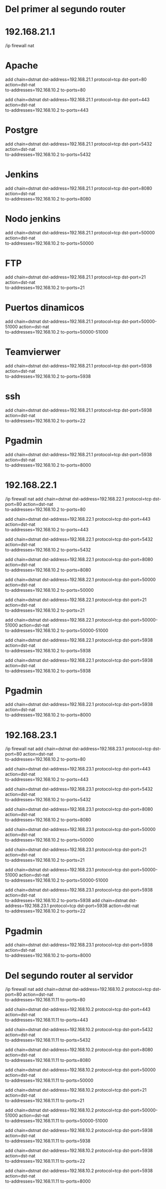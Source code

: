 # Del primer al segundo router
# 192.168.21.1
/ip firewall nat
# Apache
add chain=dstnat dst-address=192.168.21.1 protocol=tcp dst-port=80 action=dst-nat \
  to-addresses=192.168.10.2 to-ports=80

add chain=dstnat dst-address=192.168.21.1 protocol=tcp dst-port=443 action=dst-nat \
  to-addresses=192.168.10.2 to-ports=443
# Postgre
add chain=dstnat dst-address=192.168.21.1 protocol=tcp dst-port=5432 action=dst-nat \
  to-addresses=192.168.10.2 to-ports=5432
# Jenkins
add chain=dstnat dst-address=192.168.21.1 protocol=tcp dst-port=8080 action=dst-nat \
  to-addresses=192.168.10.2 to-ports=8080
# Nodo jenkins
add chain=dstnat dst-address=192.168.21.1 protocol=tcp dst-port=50000 action=dst-nat \
  to-addresses=192.168.10.2 to-ports=50000
# FTP
add chain=dstnat dst-address=192.168.21.1 protocol=tcp dst-port=21 action=dst-nat \
  to-addresses=192.168.10.2 to-ports=21
# Puertos dinamicos
add chain=dstnat dst-address=192.168.21.1 protocol=tcp dst-port=50000-51000 action=dst-nat \
  to-addresses=192.168.10.2 to-ports=50000-51000
# Teamvierwer
add chain=dstnat dst-address=192.168.21.1 protocol=tcp dst-port=5938 action=dst-nat \
  to-addresses=192.168.10.2 to-ports=5938
# ssh
add chain=dstnat dst-address=192.168.21.1 protocol=tcp dst-port=5938 action=dst-nat \
  to-addresses=192.168.10.2 to-ports=22
# Pgadmin
add chain=dstnat dst-address=192.168.21.1 protocol=tcp dst-port=5938 action=dst-nat \
  to-addresses=192.168.10.2 to-ports=8000
# 192.168.22.1
/ip firewall nat
add chain=dstnat dst-address=192.168.22.1 protocol=tcp dst-port=80 action=dst-nat \
  to-addresses=192.168.10.2 to-ports=80

add chain=dstnat dst-address=192.168.22.1 protocol=tcp dst-port=443 action=dst-nat \
  to-addresses=192.168.10.2 to-ports=443

add chain=dstnat dst-address=192.168.22.1 protocol=tcp dst-port=5432 action=dst-nat \
  to-addresses=192.168.10.2 to-ports=5432

add chain=dstnat dst-address=192.168.22.1 protocol=tcp dst-port=8080 action=dst-nat \
  to-addresses=192.168.10.2 to-ports=8080

add chain=dstnat dst-address=192.168.22.1 protocol=tcp dst-port=50000 action=dst-nat \
  to-addresses=192.168.10.2 to-ports=50000

add chain=dstnat dst-address=192.168.22.1 protocol=tcp dst-port=21 action=dst-nat \
  to-addresses=192.168.10.2 to-ports=21

add chain=dstnat dst-address=192.168.22.1 protocol=tcp dst-port=50000-51000 action=dst-nat \
  to-addresses=192.168.10.2 to-ports=50000-51000

add chain=dstnat dst-address=192.168.22.1 protocol=tcp dst-port=5938 action=dst-nat \
  to-addresses=192.168.10.2 to-ports=5938

add chain=dstnat dst-address=192.168.22.1 protocol=tcp dst-port=5938 action=dst-nat \
  to-addresses=192.168.10.2 to-ports=5938

# Pgadmin
add chain=dstnat dst-address=192.168.22.1 protocol=tcp dst-port=5938 action=dst-nat \
  to-addresses=192.168.10.2 to-ports=8000


# 192.168.23.1
/ip firewall nat
add chain=dstnat dst-address=192.168.23.1 protocol=tcp dst-port=80 action=dst-nat \
  to-addresses=192.168.10.2 to-ports=80

add chain=dstnat dst-address=192.168.23.1 protocol=tcp dst-port=443 action=dst-nat \
  to-addresses=192.168.10.2 to-ports=443

add chain=dstnat dst-address=192.168.23.1 protocol=tcp dst-port=5432 action=dst-nat \
  to-addresses=192.168.10.2 to-ports=5432

add chain=dstnat dst-address=192.168.23.1 protocol=tcp dst-port=8080 action=dst-nat \
  to-addresses=192.168.10.2 to-ports=8080

add chain=dstnat dst-address=192.168.23.1 protocol=tcp dst-port=50000 action=dst-nat \
  to-addresses=192.168.10.2 to-ports=50000

add chain=dstnat dst-address=192.168.23.1 protocol=tcp dst-port=21 action=dst-nat \
  to-addresses=192.168.10.2 to-ports=21

add chain=dstnat dst-address=192.168.23.1 protocol=tcp dst-port=50000-51000 action=dst-nat \
  to-addresses=192.168.10.2 to-ports=50000-51000

add chain=dstnat dst-address=192.168.23.1 protocol=tcp dst-port=5938 action=dst-nat \
  to-addresses=192.168.10.2 to-ports=5938
add chain=dstnat dst-address=192.168.23.1 protocol=tcp dst-port=5938 action=dst-nat \
  to-addresses=192.168.10.2 to-ports=22
# Pgadmin
add chain=dstnat dst-address=192.168.23.1 protocol=tcp dst-port=5938 action=dst-nat \
  to-addresses=192.168.10.2 to-ports=8000


# Del segundo router al servidor
/ip firewall nat
add chain=dstnat dst-address=192.168.10.2 protocol=tcp dst-port=80 action=dst-nat \
  to-addresses=192.168.11.11 to-ports=80

add chain=dstnat dst-address=192.168.10.2 protocol=tcp dst-port=443 action=dst-nat \
  to-addresses=192.168.11.11 to-ports=443

add chain=dstnat dst-address=192.168.10.2 protocol=tcp dst-port=5432 action=dst-nat \
  to-addresses=192.168.11.11 to-ports=5432

add chain=dstnat dst-address=192.168.10.2 protocol=tcp dst-port=8080 action=dst-nat \
  to-addresses=192.168.11.11 to-ports=8080

add chain=dstnat dst-address=192.168.10.2 protocol=tcp dst-port=50000 action=dst-nat \
  to-addresses=192.168.11.11 to-ports=50000

add chain=dstnat dst-address=192.168.10.2 protocol=tcp dst-port=21 action=dst-nat \
  to-addresses=192.168.11.11 to-ports=21

add chain=dstnat dst-address=192.168.10.2 protocol=tcp dst-port=50000-51000 action=dst-nat \
  to-addresses=192.168.11.11 to-ports=50000-51000

add chain=dstnat dst-address=192.168.10.2 protocol=tcp dst-port=5938 action=dst-nat \
  to-addresses=192.168.11.11 to-ports=5938

add chain=dstnat dst-address=192.168.10.2 protocol=tcp dst-port=5938 action=dst-nat \
  to-addresses=192.168.11.11 to-ports=22

add chain=dstnat dst-address=192.168.10.2 protocol=tcp dst-port=5938 action=dst-nat \
  to-addresses=192.168.11.11 to-ports=8000

